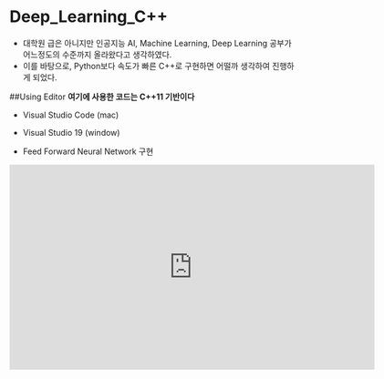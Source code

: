 # Deep_Learning_C++

- 대학원 급은 아니지만 인공지능 AI, Machine Learning, Deep Learning 공부가 어느정도의 수준까지 올라왔다고 생각하였다.
- 이를 바탕으로, Python보다 속도가 빠른 C++로 구현하면 어떨까 생각하여 진행하게 되었다.



##Using Editor
**여기에 사용한 코드는 C++11 기반이다**
- Visual Studio Code   (mac)
- Visual Studio 19     (window)



- Feed Forward Neural Network 구현

<iframe width="640" height="360" src="https://youtu.be/uhv_9Mhi-Q4" frameborder="0" gesture="media" allowfullscreen=""></iframe>
